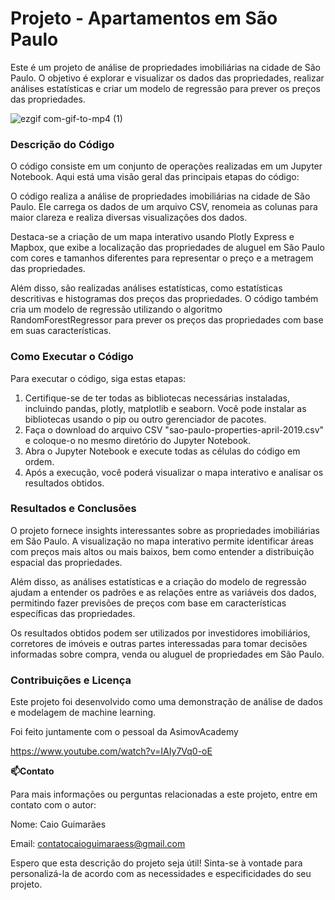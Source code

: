 # Projeto - Apartamentos em São Paulo

Este é um projeto de análise de propriedades imobiliárias na cidade de São Paulo. O objetivo é explorar e visualizar os dados das propriedades, realizar análises estatísticas e criar um modelo de regressão para prever os preços das propriedades.


![ezgif com-gif-to-mp4 (1)](https://github.com/caioguimaraes18/ProjetoApartamentos/assets/111378033/4f9bf8b4-660e-4989-8402-0152860a4983)


### ****Descrição do Código****

O código consiste em um conjunto de operações realizadas em um Jupyter Notebook. Aqui está uma visão geral das principais etapas do código:

O código realiza a análise de propriedades imobiliárias na cidade de São Paulo. Ele carrega os dados de um arquivo CSV, renomeia as colunas para maior clareza e realiza diversas visualizações dos dados.

Destaca-se a criação de um mapa interativo usando Plotly Express e Mapbox, que exibe a localização das propriedades de aluguel em São Paulo com cores e tamanhos diferentes para representar o preço e a metragem das propriedades.

Além disso, são realizadas análises estatísticas, como estatísticas descritivas e histogramas dos preços das propriedades. O código também cria um modelo de regressão utilizando o algoritmo RandomForestRegressor para prever os preços das propriedades com base em suas características.

### ****Como Executar o Código****

Para executar o código, siga estas etapas:

1. Certifique-se de ter todas as bibliotecas necessárias instaladas, incluindo pandas, plotly, matplotlib e seaborn. Você pode instalar as bibliotecas usando o pip ou outro gerenciador de pacotes.
2. Faça o download do arquivo CSV "sao-paulo-properties-april-2019.csv" e coloque-o no mesmo diretório do Jupyter Notebook.
3. Abra o Jupyter Notebook e execute todas as células do código em ordem.
4. Após a execução, você poderá visualizar o mapa interativo e analisar os resultados obtidos.

### ****Resultados e Conclusões****

O projeto fornece insights interessantes sobre as propriedades imobiliárias em São Paulo. A visualização no mapa interativo permite identificar áreas com preços mais altos ou mais baixos, bem como entender a distribuição espacial das propriedades.

Além disso, as análises estatísticas e a criação do modelo de regressão ajudam a entender os padrões e as relações entre as variáveis dos dados, permitindo fazer previsões de preços com base em características específicas das propriedades.

Os resultados obtidos podem ser utilizados por investidores imobiliários, corretores de imóveis e outras partes interessadas para tomar decisões informadas sobre compra, venda ou aluguel de propriedades em São Paulo.

### ****Contribuições e Licença****

Este projeto foi desenvolvido como uma demonstração de análise de dados e modelagem de machine learning. 

Foi feito juntamente com o pessoal da AsimovAcademy

https://www.youtube.com/watch?v=IAIy7Vq0-oE

****📫Contato****

Para mais informações ou perguntas relacionadas a este projeto, entre em contato com o autor:

Nome: Caio Guimarães

Email: contatocaioguimaraess@gmail.com


Espero que esta descrição do projeto seja útil! Sinta-se à vontade para personalizá-la de acordo com as necessidades e especificidades do seu projeto.
